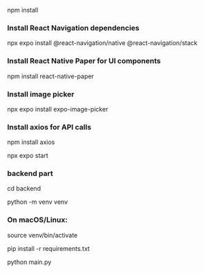 npm install

### Install React Navigation dependencies
npx expo install @react-navigation/native @react-navigation/stack

### Install React Native Paper for UI components
npm install react-native-paper

### Install image picker
npx expo install expo-image-picker

### Install axios for API calls
npm install axios

npx expo start



### backend part
cd backend

python -m venv venv

### On macOS/Linux:
source venv/bin/activate

pip install -r requirements.txt

python main.py
